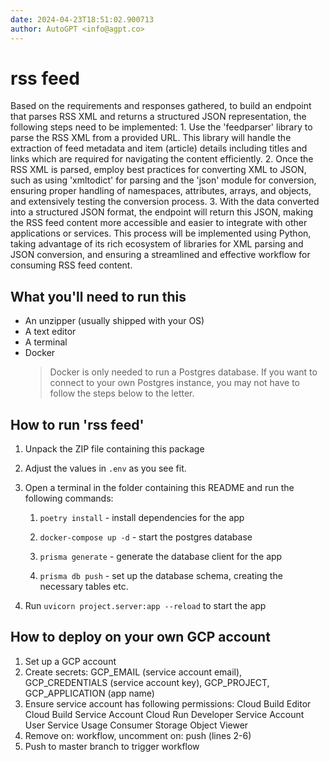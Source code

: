 ```yaml
---
date: 2024-04-23T18:51:02.900713
author: AutoGPT <info@agpt.co>
---
```


# rss feed

Based on the requirements and responses gathered, to build an endpoint that parses RSS XML and returns a structured JSON representation, the following steps need to be implemented: 1. Use the 'feedparser' library to parse the RSS XML from a provided URL. This library will handle the extraction of feed metadata and item (article) details including titles and links which are required for navigating the content efficiently. 2. Once the RSS XML is parsed, employ best practices for converting XML to JSON, such as using 'xmltodict' for parsing and the 'json' module for conversion, ensuring proper handling of namespaces, attributes, arrays, and objects, and extensively testing the conversion process. 3. With the data converted into a structured JSON format, the endpoint will return this JSON, making the RSS feed content more accessible and easier to integrate with other applications or services. This process will be implemented using Python, taking advantage of its rich ecosystem of libraries for XML parsing and JSON conversion, and ensuring a streamlined and effective workflow for consuming RSS feed content.

## What you'll need to run this
* An unzipper (usually shipped with your OS)
* A text editor
* A terminal
* Docker
  > Docker is only needed to run a Postgres database. If you want to connect to your own
  > Postgres instance, you may not have to follow the steps below to the letter.


## How to run 'rss feed'

1. Unpack the ZIP file containing this package

2. Adjust the values in `.env` as you see fit.

3. Open a terminal in the folder containing this README and run the following commands:

    1. `poetry install` - install dependencies for the app

    2. `docker-compose up -d` - start the postgres database

    3. `prisma generate` - generate the database client for the app

    4. `prisma db push` - set up the database schema, creating the necessary tables etc.

4. Run `uvicorn project.server:app --reload` to start the app

## How to deploy on your own GCP account
1. Set up a GCP account
2. Create secrets: GCP_EMAIL (service account email), GCP_CREDENTIALS (service account key), GCP_PROJECT, GCP_APPLICATION (app name)
3. Ensure service account has following permissions: 
    Cloud Build Editor
    Cloud Build Service Account
    Cloud Run Developer
    Service Account User
    Service Usage Consumer
    Storage Object Viewer
4. Remove on: workflow, uncomment on: push (lines 2-6)
5. Push to master branch to trigger workflow
